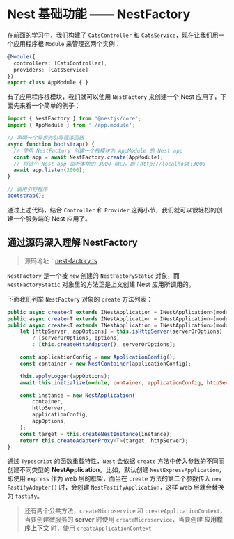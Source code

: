 # Nest 基础功能 —— NestFactory

在前面的学习中，我们构建了 `CatsController` 和 `CatsService`，现在让我们用一个应用程序根 `Module` 来管理这两个实例：

```typescript
@Module({
  controllers: [CatsController],
  providers: [CatsService]
})
export class AppModule { }
```

有了应用程序根模块，我们就可以使用 `NestFactory` 来创建一个 Nest 应用了，下面先来看一个简单的例子：

```typescript
import { NestFactory } from '@nestjs/core';
import { AppModule } from './app.module';

// 声明一个异步的引导程序函数
async function bootstrap() {
  // 使用 NestFactory 创建一个根模块为 AppModule 的 Nest app
  const app = await NestFactory.create(AppModule);
  // 将这个 Nest app 监听本地的 3000 端口，即：http://localhost:3000
  await app.listen(3000);
}

// 调用引导程序
bootstrap();
```

通过上述代码，结合 `Controller` 和 `Provider` 这两小节，我们就可以很轻松的创建一个服务端的 Nest 应用了。

## 通过源码深入理解 NestFactory

> 源码地址：[nest-factory.ts](https://github.com/nestjs/nest/blob/master/packages/core/nest-factory.ts)

`NestFactory` 是一个被 `new` 创建的 `NestFactoryStatic` 对象，而 `NestFactoryStatic` 对象里的方法正是上文创建 Nest 应用所调用的。

下面我们列举 `NestFactory` 对象的 `create` 方法列表：

```typescript
public async create<T extends INestApplication = INestApplication>(module: any, options?: NestApplicationOptions): Promise<T>;
public async create<T extends INestApplication = INestApplication>(module: any, httpAdapter: AbstractHttpAdapter, options?: NestApplicationOptions): Promise<T>;
public async create<T extends INestApplication = INestApplication>(module: any, serverOrOptions?: AbstractHttpAdapter | NestApplicationOptions, options?: NestApplicationOptions): Promise<T> {
    let [httpServer, appOptions] = this.isHttpServer(serverOrOptions)
        ? [serverOrOptions, options]
        : [this.createHttpAdapter(), serverOrOptions];

    const applicationConfig = new ApplicationConfig();
    const container = new NestContainer(applicationConfig);

    this.applyLogger(appOptions);
    await this.initialize(module, container, applicationConfig, httpServer);

    const instance = new NestApplication(
        container,
        httpServer,
        applicationConfig,
        appOptions,
    );
    const target = this.createNestInstance(instance);
    return this.createAdapterProxy<T>(target, httpServer);
}
```

通过 `Typescript` 的函数重载特性，`Nest` 会依据 `create` 方法中传入参数的不同而创建不同类型的 **NestApplication**。比如，默认创建 `NestExpressApplication`，即使用 `express` 作为 web 层的框架，而当在 `create` 方法的第二个参数传入 `new FastifyAdapter()` 时，会创建 `NestFastifyApplication`，这样 web 层就会替换为 `fastify`。

> 还有两个公共方法，`createMicroservice` 和 `createApplicationContext`，当要创建微服务的 **server** 时使用 `createMicroservice`，当要创建 **应用程序上下文** 时，使用 `createApplicationContext`